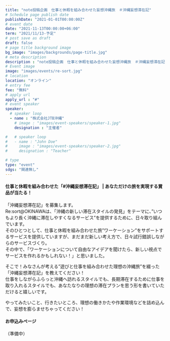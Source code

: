```yaml
---
title: "note投稿企画　仕事と休暇を組み合わせた妄想沖縄旅　＃沖縄妄想滞在記"
# Schedule page publish date
publishDate: "2021-01-01T00:00:00Z"
# event date
date: "2021-11-13T00:00:00+06:00"
term: "2021/11/13-予定"
# post save as draft
draft: false
# page title background image
bg_image: "images/backgrounds/page-title.jpg"
# meta description
description : "note投稿企画　仕事と休暇を組み合わせた妄想沖縄旅　＃沖縄妄想滞在記"
# Event image
image: "images/events/re-sort.jpg"
# location
location: "オンライン"
# entry fee
fee: "無料"
# apply url
apply_url : "#"
# event speaker
speaker:
  # speaker loop
  - name : "株式会社JTB沖縄"
    # image : "images/event-speakers/speaker-1.jpg"
    designation : "主催者"

#   # speaker loop
#   - name : "John Doe"
#     image : "images/event-speakers/speaker-2.jpg"
#     designation : "Teacher"

# type
type: "event"
sdgs: "関連無し"
---
```


#### 仕事と休暇を組み合わせた「#沖縄妄想滞在記」 | あなただけの旅を実現する賞品が当たる！
「沖縄妄想滞在記」を募集します。  
Re:sort@OKINAWAは、「沖縄の新しい滞在スタイルの発見」をテーマに、”いつもより長く沖縄に滞在しやすくなるサービス”を提供するために、日々取り組んでいます。  
そのひとつとして、仕事と休暇を組み合わせた旅”ワーケーション”をサポートするサービスを提供していますが、まだまだ新しい考え方で、日々試行錯誤しながらのサービスづくり。  
その中で、「ワーケーションについて自由なアイデアを聞けたら、新しい視点でサービスを作れるかもしれない！」と思いました。  
  
そこで！みなさんが考える”遊びと仕事を組み合わせた理想の沖縄旅”を綴った「沖縄妄想滞在記」を教えてください！  
仕事をしながらふらっと沖縄へ訪れるスタイルでも、長期滞在するために仕事を取り入れるスタイルでも、あなたなりの理想の滞在プランを思う形を書いていただけると嬉しいです。  
  
やってみたいこと、行きたいところ、理想の働きかたや作業環境などを詰め込んで、妄想を膨らませちゃってください！  
  
#### お申込みページ
（準備中）